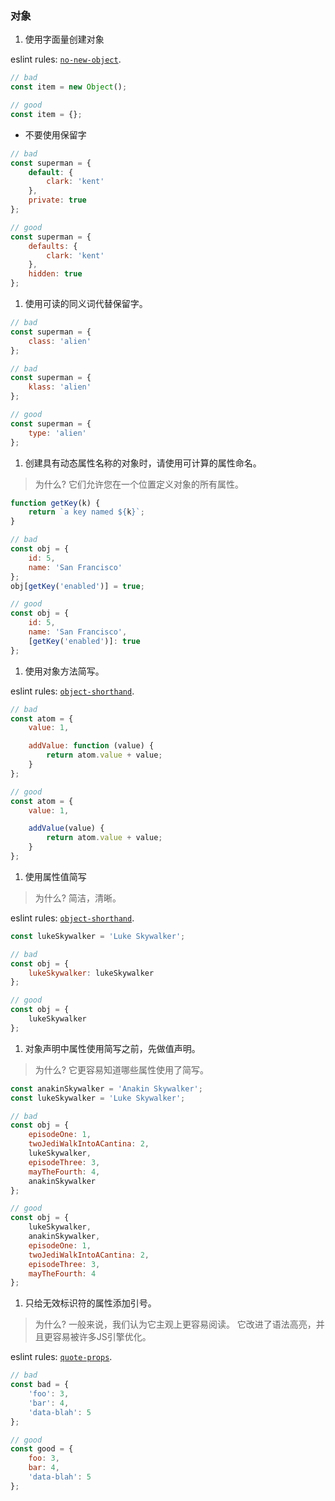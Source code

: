 ### 对象

1. 使用字面量创建对象

eslint rules: [`no-new-object`](http://eslint.org/docs/rules/no-new-object.html).

```javascript
// bad
const item = new Object();

// good
const item = {};
```

- 不要使用保留字

```javascript
// bad
const superman = {
    default: {
        clark: 'kent'
    },
    private: true
};

// good
const superman = {
    defaults: {
        clark: 'kent'
    },
    hidden: true
};
```

1. 使用可读的同义词代替保留字。

```javascript
// bad
const superman = {
    class: 'alien'
};

// bad
const superman = {
    klass: 'alien'
};

// good
const superman = {
    type: 'alien'
};
```

1. 创建具有动态属性名称的对象时，请使用可计算的属性命名。

> 为什么? 它们允许您在一个位置定义对象的所有属性。

```javascript
function getKey(k) {
    return `a key named ${k}`;
}

// bad
const obj = {
    id: 5,
    name: 'San Francisco'
};
obj[getKey('enabled')] = true;

// good
const obj = {
    id: 5,
    name: 'San Francisco',
    [getKey('enabled')]: true
};  
```

1. 使用对象方法简写。

eslint rules: [`object-shorthand`](http://eslint.org/docs/rules/object-shorthand.html).

```javascript
// bad
const atom = {
    value: 1,

    addValue: function (value) {
        return atom.value + value;
    }
};

// good
const atom = {
    value: 1,

    addValue(value) {
        return atom.value + value;
    }
};
```

1. 使用属性值简写

> 为什么? 简洁，清晰。

  eslint rules: [`object-shorthand`](http://eslint.org/docs/rules/object-shorthand.html).


```javascript
const lukeSkywalker = 'Luke Skywalker';

// bad
const obj = {
    lukeSkywalker: lukeSkywalker
};

// good
const obj = {
    lukeSkywalker
};
```

1. 对象声明中属性使用简写之前，先做值声明。

> 为什么? 它更容易知道哪些属性使用了简写。


```js
const anakinSkywalker = 'Anakin Skywalker';
const lukeSkywalker = 'Luke Skywalker';

// bad
const obj = {
    episodeOne: 1,
    twoJediWalkIntoACantina: 2,
    lukeSkywalker,
    episodeThree: 3,
    mayTheFourth: 4,
    anakinSkywalker
};

// good
const obj = {
    lukeSkywalker,
    anakinSkywalker,
    episodeOne: 1,
    twoJediWalkIntoACantina: 2,
    episodeThree: 3,
    mayTheFourth: 4
};
```

1. 只给无效标识符的属性添加引号。

> 为什么? 一般来说，我们认为它主观上更容易阅读。 它改进了语法高亮，并且更容易被许多JS引擎优化。

eslint rules: [`quote-props`](http://eslint.org/docs/rules/quote-props.html).

```javascript
// bad
const bad = {
    'foo': 3,
    'bar': 4,
    'data-blah': 5
};

// good
const good = {
    foo: 3,
    bar: 4,
    'data-blah': 5
};
```

